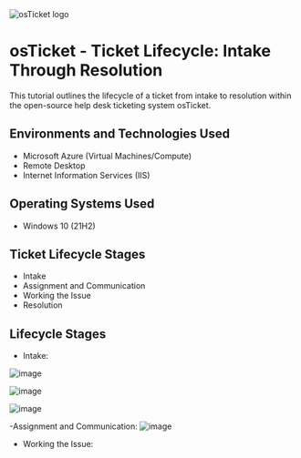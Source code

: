 
<img src="https://i.imgur.com/Clzj7Xs.png" alt="osTicket logo"/>
</p>

<h1>osTicket - Ticket Lifecycle: Intake Through Resolution</h1>
This tutorial outlines the lifecycle of a ticket from intake to resolution within the open-source help desk ticketing system osTicket.<br />






<h2>Environments and Technologies Used</h2>

- Microsoft Azure (Virtual Machines/Compute)
- Remote Desktop
- Internet Information Services (IIS)

<h2>Operating Systems Used </h2>

- Windows 10</b> (21H2)

<h2>Ticket Lifecycle Stages</h2>

- Intake
- Assignment and Communication
- Working the Issue
- Resolution

<h2>Lifecycle Stages</h2>

- Intake:

![image](https://github.com/Traviskthomas/ticket-lifecycle/assets/166442537/1e6b4224-30b0-4090-800b-7f45f2e8c5a4)

![image](https://github.com/Traviskthomas/ticket-lifecycle/assets/166442537/c9f3e0cd-7b40-440c-872e-d57826c48625)

![image](https://github.com/Traviskthomas/ticket-lifecycle/assets/166442537/72cead47-c968-49cf-85f0-cae03afab573)

-Assignment and Communication:
![image](https://github.com/Traviskthomas/ticket-lifecycle/assets/166442537/0d2fdaa5-0d84-4c09-9643-499f17fa382e)

- Working the Issue:

<br />
